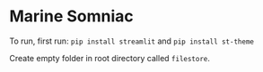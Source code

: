 # Marine Somniac

To run, first run:
`pip install streamlit`
and
`pip install st-theme`

Create empty folder in root directory called `filestore`.